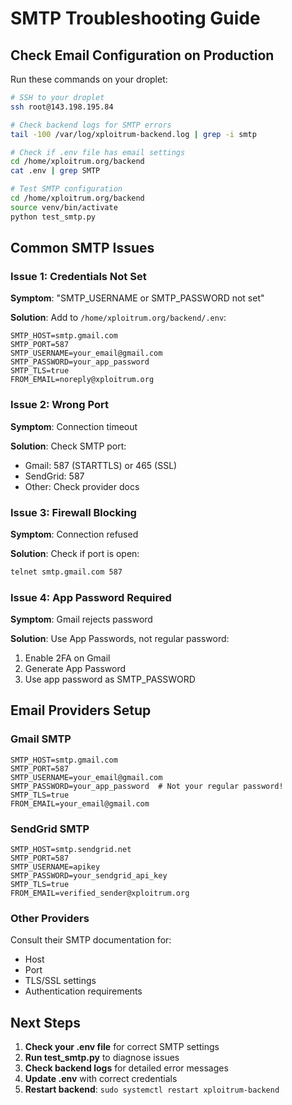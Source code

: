 # SMTP Troubleshooting Guide

## Check Email Configuration on Production

Run these commands on your droplet:

```bash
# SSH to your droplet
ssh root@143.198.195.84

# Check backend logs for SMTP errors
tail -100 /var/log/xploitrum-backend.log | grep -i smtp

# Check if .env file has email settings
cd /home/xploitrum.org/backend
cat .env | grep SMTP

# Test SMTP configuration
cd /home/xploitrum.org/backend
source venv/bin/activate
python test_smtp.py
```

## Common SMTP Issues

### Issue 1: Credentials Not Set
**Symptom**: "SMTP_USERNAME or SMTP_PASSWORD not set"

**Solution**: Add to `/home/xploitrum.org/backend/.env`:
```env
SMTP_HOST=smtp.gmail.com
SMTP_PORT=587
SMTP_USERNAME=your_email@gmail.com
SMTP_PASSWORD=your_app_password
SMTP_TLS=true
FROM_EMAIL=noreply@xploitrum.org
```

### Issue 2: Wrong Port
**Symptom**: Connection timeout

**Solution**: Check SMTP port:
- Gmail: 587 (STARTTLS) or 465 (SSL)
- SendGrid: 587
- Other: Check provider docs

### Issue 3: Firewall Blocking
**Symptom**: Connection refused

**Solution**: Check if port is open:
```bash
telnet smtp.gmail.com 587
```

### Issue 4: App Password Required
**Symptom**: Gmail rejects password

**Solution**: Use App Passwords, not regular password:
1. Enable 2FA on Gmail
2. Generate App Password
3. Use app password as SMTP_PASSWORD

## Email Providers Setup

### Gmail SMTP
```env
SMTP_HOST=smtp.gmail.com
SMTP_PORT=587
SMTP_USERNAME=your_email@gmail.com
SMTP_PASSWORD=your_app_password  # Not your regular password!
SMTP_TLS=true
FROM_EMAIL=your_email@gmail.com
```

### SendGrid SMTP
```env
SMTP_HOST=smtp.sendgrid.net
SMTP_PORT=587
SMTP_USERNAME=apikey
SMTP_PASSWORD=your_sendgrid_api_key
SMTP_TLS=true
FROM_EMAIL=verified_sender@xploitrum.org
```

### Other Providers
Consult their SMTP documentation for:
- Host
- Port
- TLS/SSL settings
- Authentication requirements

## Next Steps

1. **Check your .env file** for correct SMTP settings
2. **Run test_smtp.py** to diagnose issues
3. **Check backend logs** for detailed error messages
4. **Update .env** with correct credentials
5. **Restart backend**: `sudo systemctl restart xploitrum-backend`

